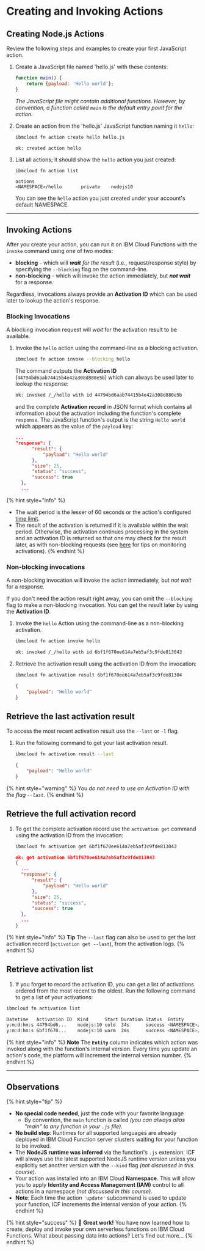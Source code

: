 <!--
#
# Licensed to the Apache Software Foundation (ASF) under one or more
# contributor license agreements.  See the NOTICE file distributed with
# this work for additional information regarding copyright ownership.
# The ASF licenses this file to You under the Apache License, Version 2.0
# (the "License"); you may not use this file except in compliance with
# the License.  You may obtain a copy of the License at
#
#     http://www.apache.org/licenses/LICENSE-2.0
#
# Unless required by applicable law or agreed to in writing, software
# distributed under the License is distributed on an "AS IS" BASIS,
# WITHOUT WARRANTIES OR CONDITIONS OF ANY KIND, either express or implied.
# See the License for the specific language governing permissions and
# limitations under the License.
#
-->

# Creating and Invoking Actions

## Creating Node.js Actions

Review the following steps and examples to create your first JavaScript action.

1. Create a JavaScript file named 'hello.js' with these contents:

    ```javascript
    function main() {
        return {payload: 'Hello world'};
    }
    ```

    _The JavaScript file might contain additional functions. However, by convention, a function called `main` is the default entry point for the action._

2. Create an action from the 'hello.js' JavaScript function naming it `hello`:

    ```bash
    ibmcloud fn action create hello hello.js
    ```

    ```text
    ok: created action hello
    ```

3. List all actions; it should show the `hello` action you just created:

    ```bash
    ibmcloud fn action list
    ```

    ```text
    actions
    <NAMESPACE>/hello       private    nodejs10
    ```

    You can see the `hello` action you just created under your account's default NAMESPACE.

---

## Invoking Actions

After you create your action, you can run it on IBM Cloud Functions with the `invoke` command using one of two modes:

- **blocking** - which will _**wait** for the result_ \(i.e., request/response style\) by specifying the `--blocking` flag on the command-line.
- **non-blocking** - which will invoke the action immediately, but _**not wait**_ for a response.

Regardless, invocations always provide an **Activation ID** which can be used later to lookup the action's response.

### **Blocking Invocations**

A blocking invocation request will _wait_ for the activation result to be available.

1. Invoke the `hello` action using the command-line as a blocking activation.

    ```bash
    ibmcloud fn action invoke --blocking hello
    ```

    The command outputs the **Activation ID** (`44794bd6aab74415b4e42a308d880e5b`) which can always be used later to lookup the response:

    ```bash
    ok: invoked /_/hello with id 44794bd6aab74415b4e42a308d880e5b
    ```

    and the complete **Activation record** in JSON format which contains all information about the activation including the function's complete `response`. The JavaScript function's output is the string `Hello world` which appears as the value of the `payload` key:

    ```json
    ...
    "response": {
          "result": {
              "payload": "Hello world"
          },
          "size": 25,
          "status": "success",
          "success": true
      },
      ...
    ```

{% hint style="info" %}
- The wait period is the lesser of 60 seconds or the action's configured [time limit](https://github.com/apache/incubator-openwhisk/blob/master/docs/reference.md#per-action-timeout-ms-default-60s).
- The result of the activation is returned if it is available within the wait period. Otherwise, the activation continues processing in the system and an activation ID is returned so that one may check for the result later, as with non-blocking requests \(see [here](https://github.com/apache/incubator-openwhisk/blob/master/docs/actions.md#watching-action-output) for tips on monitoring activations\).
{% endhint %}

### **Non-blocking invocations**

A non-blocking invocation will invoke the action immediately, but _not wait_ for a response.

If you don't need the action result right away, you can omit the `--blocking` flag to make a non-blocking invocation. You can get the result later by using the **Activation ID**.

1. Invoke the `hello` Action using the command-line as a non-blocking activation.

    ```bash
    ibmcloud fn action invoke hello
    ```

    ```bash
    ok: invoked /_/hello with id 6bf1f670ee614a7eb5af3c9fde813043
    ```

2. Retrieve the activation result using the activation ID from the invocation:

    ```bash
    ibmcloud fn activation result 6bf1f670ee614a7eb5af3c9fde81304
    ```

    ```json
    {
        "payload": "Hello world"
    }
    ```

## Retrieve the last activation result

To access the most recent activation result use the `--last` or `-l` flag.

1. Run the following command to get your last activation result.

    ```bash
    ibmcloud fn activation result --last
    ```

    ```json
    {
        "payload": "Hello world"
    }
    ```

{% hint style="warning" %}
You _do not need to use an Activation ID with the flag `--last`._
{% endhint %}

## Retrieve the full activation record

1. To get the complete activation record use the `activation get` command using the activation ID from the invocation:

    ```bash
    ibmcloud fn activation get 6bf1f670ee614a7eb5af3c9fde813043
    ```

    ```json
    ok: got activation 6bf1f670ee614a7eb5af3c9fde813043
    {
      ...
      "response": {
          "result": {
              "payload": "Hello world"
          },
          "size": 25,
          "status": "success",
          "success": true
      },
      ...
    }
    ```

{% hint style="info" %}
**Tip** The `--last` flag can also be used to get the last activation record (`activation get --last`), from the activation logs.
{% endhint %}

## Retrieve activation list

1. If you forget to record the activation ID, you can get a list of activations ordered from the most recent to the oldest. Run the following command to get a list of your activations:

```bash
ibmcloud fn activation list
```

```bash
Datetime   Activation ID  Kind      Start Duration Status  Entity
y:m:d:hm:s 44794bd6...    nodejs:10 cold  34s      success <NAMESPACE>/hello:0.0.1
y:m:d:hm:s 6bf1f670...    nodejs:10 warm  2ms      success <NAMESPACE>/hello:0.0.1
```

{% hint style="info" %}
**Note** The **`Entity`** column indicates which action was invoked along with the function's internal version. Every time you update an action's code, the platform will increment the internal version number.
{% endhint %}

---

## Observations

{% hint style="tip" %}
- **No special code needed**, just the code with your favorite language
  - By convention, the `main` function is called _(you can always alias "main" to any function in your `.js` file)_.
- **No build step**: Runtimes for all supported languages are already deployed in IBM Cloud Function server clusters waiting for your function to be invoked.
- The **NodeJS runtime was inferred** via the function's `.js` extension. ICF will always use the latest supported NodeJS runtime version unless you explicitly set another version with the `--kind` flag _(not discussed in this course)_.
- Your action was installed into an IBM Cloud **Namespace**. This will allow you to apply **Identity and Access Management (IAM)** control to all actions in a namespace _(not discussed in this course)_.
- **Note**: Each time the action `'update'` subcommand is used to update your function, ICF increments the internal version of your action.
{% endhint %}

{% hint style="success" %}
🎉 **Great work!** You have now learned how to create, deploy and invoke your own serverless functions on IBM Cloud Functions. What about passing data into actions? Let's find out more...
{% endhint %}
